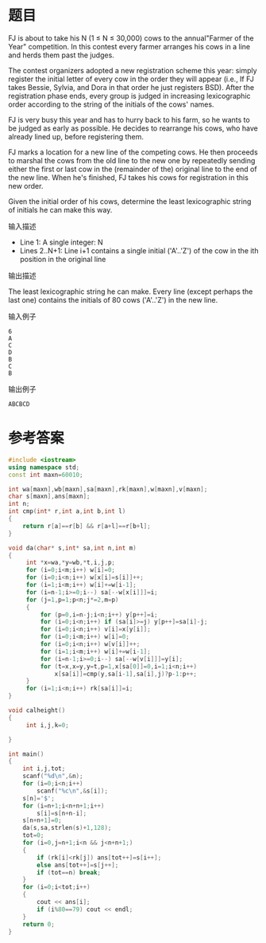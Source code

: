 # 题目
FJ is about to take his N (1 ≤ N ≤ 30,000) cows to the annual"Farmer of the Year" competition. In this contest every farmer arranges his cows in a line and herds them past the judges.

The contest organizers adopted a new registration scheme this year: simply register the initial letter of every cow in the order they will appear (i.e., If FJ takes Bessie, Sylvia, and Dora in that order he just registers BSD). After the registration phase ends, every group is judged in increasing lexicographic order according to the string of the initials of the cows' names.

FJ is very busy this year and has to hurry back to his farm, so he wants to be judged as early as possible. He decides to rearrange his cows, who have already lined up, before registering them.

FJ marks a location for a new line of the competing cows. He then proceeds to marshal the cows from the old line to the new one by repeatedly sending either the first or last cow in the (remainder of the) original line to the end of the new line. When he's finished, FJ takes his cows for registration in this new order.

Given the initial order of his cows, determine the least lexicographic string of initials he can make this way.

输入描述
* Line 1: A single integer: N
* Lines 2..N+1: Line i+1 contains a single initial ('A'..'Z') of the cow in the ith position in the original line

输出描述

The least lexicographic string he can make. Every line (except perhaps the last one) contains the initials of 80 cows ('A'..'Z') in the new line.

输入例子
```
6
A
C
D
B
C
B
```
输出例子
```
ABCBCD
```
# 参考答案
```c++
#include <iostream>
using namespace std;
const int maxn=60010;

int wa[maxn],wb[maxn],sa[maxn],rk[maxn],w[maxn],v[maxn];
char s[maxn],ans[maxn];
int n;
int cmp(int* r,int a,int b,int l)  
{  
    return r[a]==r[b] && r[a+l]==r[b+l];  
}  

void da(char* s,int* sa,int n,int m)  
{  
     int *x=wa,*y=wb,*t,i,j,p;  
     for (i=0;i<m;i++) w[i]=0;  
     for (i=0;i<n;i++) w[x[i]=s[i]]++;  
     for (i=1;i<m;i++) w[i]+=w[i-1];  
     for (i=n-1;i>=0;i--) sa[--w[x[i]]]=i;  
     for (j=1,p=1;p<n;j*=2,m=p)  
     {  
         for (p=0,i=n-j;i<n;i++) y[p++]=i;  
         for (i=0;i<n;i++) if (sa[i]>=j) y[p++]=sa[i]-j;  
         for (i=0;i<n;i++) v[i]=x[y[i]];  
         for (i=0;i<m;i++) w[i]=0;  
         for (i=0;i<n;i++) w[v[i]]++;  
         for (i=1;i<m;i++) w[i]+=w[i-1];  
         for (i=n-1;i>=0;i--) sa[--w[v[i]]]=y[i];  
         for (t=x,x=y,y=t,p=1,x[sa[0]]=0,i=1;i<n;i++)  
             x[sa[i]]=cmp(y,sa[i-1],sa[i],j)?p-1:p++;  
     }  
     for (i=1;i<n;i++) rk[sa[i]]=i; 
}  

void calheight()  
{  
     int i,j,k=0;  

}

int main()
{
    int i,j,tot;
    scanf("%d\n",&n);
    for (i=0;i<n;i++)
        scanf("%c\n",&s[i]);
    s[n]='$';
    for (i=n+1;i<n+n+1;i++)
        s[i]=s[n+n-i];
    s[n+n+1]=0;
    da(s,sa,strlen(s)+1,128);
    tot=0;
    for (i=0,j=n+1;i<n && j<n+n+1;)
    {
        if (rk[i]<rk[j]) ans[tot++]=s[i++];
        else ans[tot++]=s[j++];
        if (tot==n) break;
    }
    for (i=0;i<tot;i++)
    {
        cout << ans[i];
        if (i%80==79) cout << endl;
    }
    return 0;
}
